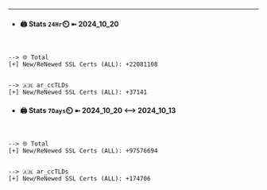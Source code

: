 

---
- #### 🖨️ **Stats** `24Hr`⏲️ ➼ 2024_10_20
```console


--> 🌐 Total
[+] New/ReNewed SSL Certs (ALL): +22081108


--> 🇦🇷 ar_ccTLDs
[+] New/ReNewed SSL Certs (ALL): +37141

```

- #### 🖨️ **Stats** `7Days`⏲️ ➼ 2024_10_20 <--> 2024_10_13
```console


--> 🌐 Total
[+] New/ReNewed SSL Certs (ALL): +97576694


--> 🇦🇷 ar_ccTLDs
[+] New/ReNewed SSL Certs (ALL): +174706

```

